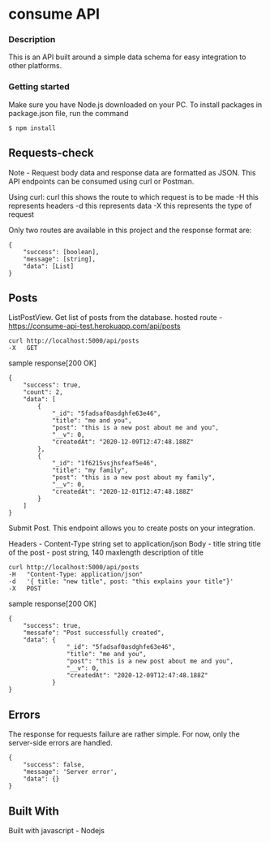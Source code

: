 
# consume API

### Description
This is an API built around a simple data schema for easy integration to other platforms.

### Getting started
Make sure you have Node.js downloaded on your PC. To install packages in package.json file, run the command

	$ npm install 


## Requests-check
Note - Request body data and response data are formatted as JSON.
This API endpoints can be consumed using curl or Postman.

Using curl:
curl this shows the route to which request is to be made
-H this represents headers
-d this represents data
-X this represents the type of request

Only two routes are available in this project and the response format are:


	{
		"success": [boolean],
		"message": [string],
		"data": [List]
	}


## Posts
 ListPostView.
Get list of posts from the database.
hosted route - https://consume-api-test.herokuapp.com/api/posts

	curl http://localhost:5000/api/posts
	-X   GET

sample response[200 OK]

	{
		"success": true,
		"count": 2,
		"data": [
			{
				"_id": "5fadsaf0asdghfe63e46",
				"title": "me and you",
				"post": "this is a new post about me and you",
				"__v": 0,
				"createdAt": "2020-12-09T12:47:48.188Z"
			},
			{
				"_id": "1f6215vsjhsfeaf5e46",
				"title": "my family",
				"post": "this is a new post about my family",
				"__v": 0,
				"createdAt": "2020-12-01T12:47:48.188Z"
			}
		]
	}


 Submit Post.
This endpoint allows you to create posts on your integration.

Headers - Content-Type	string    set to application/json
Body    - title 		string    title of the post
		- post 		string, 140 maxlength    description of title


	curl http://localhost:5000/api/posts
	-H   "Content-Type: application/json"
	-d   '{ title: "new title", post: "this explains your title"}'
	-X   POST

sample response[200 OK]

	{
		"success": true,
		"messafe": "Post successfully created",
		"data": {
					"_id": "5fadsaf0asdghfe63e46",
					"title": "me and you",
					"post": "this is a new post about me and you",
					"__v": 0,
					"createdAt": "2020-12-09T12:47:48.188Z"
				}
	}

## Errors
The response for requests failure are rather simple. For now, only the server-side errors are handled.

	{
		"success": false,
		"message": 'Server error',
		"data": {}
	}


## Built With
Built with javascript - Nodejs
